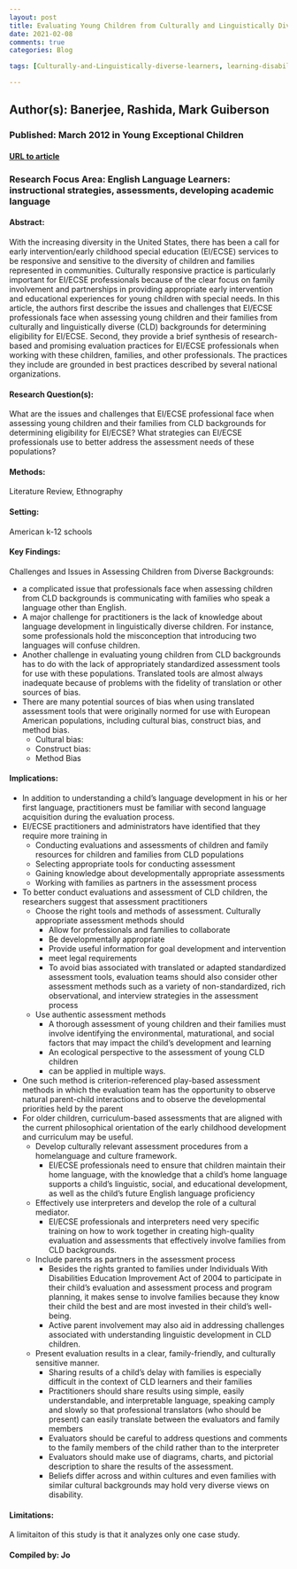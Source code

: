 ```yaml
---
layout: post
title: Evaluating Young Children from Culturally and Linguistically Diverse Backgrounds for Special Education Services
date: 2021-02-08
comments: true
categories: Blog

tags: [Culturally-and-Linguistically-diverse-learners, learning-disabilities, disability-assessment, play-based-assessment, cultural-bias, translators-and-interpreters, cultural-mediators, early-intervention, early-childhood-special-education]

---
```


## Author(s): Banerjee, Rashida, Mark Guiberson

### Published: March 2012 in Young Exceptional Children

#### [URL to article](http://eds.a.ebscohost.com.proxy.uchicago.edu/eds/detail/detail?vid=0&sid=ed89021a-bf17-4c6b-96c0-364e98b88ea4%40sessionmgr4008&bdata=JnNpdGU9ZWRzLWxpdmUmc2NvcGU9c2l0ZQ%3d%3d#AN=EJ958516&db=eric)

### Research Focus Area: English Language Learners: instructional strategies, assessments, developing academic language

#### Abstract:
With the increasing diversity in the United States, there has been a call for early intervention/early childhood special education (EI/ECSE) services to be responsive and sensitive to the diversity of children and families represented in communities. Culturally responsive practice is particularly important for EI/ECSE professionals because of the clear focus on family involvement and partnerships in providing appropriate early intervention and educational experiences for young children with special needs. In this article, the authors first describe the issues and challenges that EI/ECSE professionals face when assessing young children and their families from culturally and linguistically diverse (CLD) backgrounds for determining eligibility for EI/ECSE. Second, they provide a brief synthesis of research-based and promising evaluation practices for EI/ECSE professionals when working with these children, families, and other professionals. The practices they include are grounded in best practices described by several national organizations.


#### Research Question(s):
What are the issues and challenges that EI/ECSE professional face when assessing young children and their families from CLD backgrounds for determining eligibility for EI/ECSE? What strategies can EI/ECSE professionals use to better address the assessment needs of these populations?


#### Methods:
Literature Review, Ethnography


#### Setting:
American k-12 schools


#### Key Findings:
Challenges and Issues in Assessing Children from Diverse Backgrounds:
- a complicated issue that professionals face when assessing children from CLD backgrounds is communicating with families who speak a language other than English.
- A major challenge for practitioners is the lack of knowledge about language development in linguistically diverse children. For instance, some professionals hold the misconception that introducing two languages will confuse children.
- Another challenge in evaluating young children from CLD backgrounds has to do with the lack of appropriately standardized assessment tools for use with these populations. Translated tools are almost always inadequate because of problems with the fidelity of translation or other sources of bias.  
- There are many potential sources of bias when using translated assessment tools that were originally normed for use with European American populations, including cultural bias, construct bias, and method bias.
    - Cultural bias:
    - Construct bias:
    - Method Bias


#### Implications:

- In addition to understanding a child’s language development in his or her first language, practitioners must be familiar with second language acquisition during the evaluation process.
- EI/ECSE practitioners and administrators have identified that they require more training in
    - Conducting evaluations and assessments of children and family resources for children and families from CLD populations
    - Selecting appropriate tools for conducting assessment
    - Gaining knowledge about developmentally appropriate assessments
    - Working with families as partners in the assessment process
- To better conduct evaluations and assessment of CLD children, the researchers suggest that assessment practitioners
    - Choose the right tools and methods of assessment. Culturally appropriate assessment methods should
        - Allow for professionals and families to collaborate 
        - Be developmentally appropriate 
        - Provide useful information for goal development and intervention 
        - meet legal requirements 
        - To avoid bias associated with translated or adapted standardized assessment tools, evaluation teams should also consider other assessment methods such as a variety of non-standardized, rich observational, and interview strategies in the assessment process
    - Use authentic assessment methods
        - A thorough assessment of young children and their families must involve identifying the environmental, maturational, and social factors that may impact the child’s development and learning  
        - An ecological perspective to the assessment of young CLD children 
        - can be applied in multiple ways.  
- One such method is criterion-referenced play-based assessment methods in which the evaluation team has the opportunity to observe natural parent-child interactions and to observe the developmental priorities held by the parent
- For older children, curriculum-based assessments that are aligned with the current philosophical orientation of the early childhood development and curriculum may be useful.
    - Develop culturally relevant assessment procedures from a homelanguage and culture framework.
        - EI/ECSE professionals need to ensure that children maintain their home language, with the knowledge that a child’s home language supports a child’s linguistic, social, and educational development, as well as the child’s future English language proficiency
    - Effectively use interpreters and develop the role of a cultural mediator.
        - EI/ECSE professionals and interpreters need very specific training on how to work together in creating high-quality evaluation and assessments that effectively involve families from CLD backgrounds.
    - Include parents as partners in the assessment process
        - Besides the rights granted to families under Individuals With Disabilities Education Improvement Act of 2004 to participate in their child’s evaluation and assessment process and program planning, it makes sense to involve families because they know their child the best and are most invested in their child’s well-being.  
        - Active parent involvement may also aid in addressing challenges associated with understanding linguistic development in CLD children.
    - Present evaluation results in a clear, family-friendly, and culturally sensitive manner.
        - Sharing results of a child’s delay with families is especially difficult in the context of CLD learners and their families 
        - Practitioners should share results using simple, easily understandable, and interpretable language, speaking camply and slowly so that professional translators (who should be present) can easily translate between the evaluators and family members 
        - Evaluators should be careful to address questions and comments to the family members of the child rather than to the interpreter 
        - Evaluators should make use of diagrams, charts, and pictorial description to share the results of the assessment. 
        - Beliefs differ across and within cultures and even families with similar cultural backgrounds may hold very diverse views on disability. 


#### Limitations:
A limitaiton of this study is that it analyzes only one case study.


#### Compiled by: Jo
